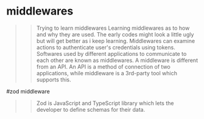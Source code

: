 # middlewares
>>Trying to learn middlewares
>>Learning middlewares as to how and why they are used.
>>The early codes might look a little ugly but will get better as i keep learning.
>>Middlewares can examine actions to authenticate user's credentials using tokens.
>>Softwares used by different applications to communicate to each other are known as middlewares.
>>A middleware is different from an API. An API is a method of connection of two applications, while middleware is a 3rd-party tool which supports this.

#zod middleware
>>Zod is JavaScript and TypeScript library which lets the developer to define schemas for their data.

